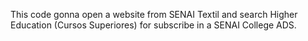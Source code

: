 This code gonna open a website from SENAI Textil and search Higher Education (Cursos Superiores) for subscribe in a SENAI College ADS.
